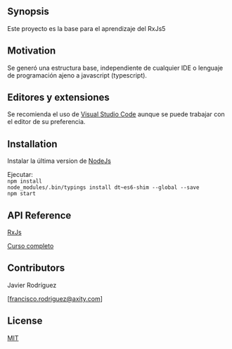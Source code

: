 ## Synopsis

Este proyecto es la base para el aprendizaje del RxJs5

## Motivation

Se generó una estructura base, independiente de cualquier IDE o lenguaje de programación ajeno a javascript (typescript).

## Editores y extensiones

Se recomienda el uso de [Visual Studio Code](https://code.visualstudio.com/) aunque se puede trabajar con el editor de su preferencia.

## Installation

Instalar la última version de [NodeJs](https://nodejs.org/es/)

Ejecutar:  
`npm install`  
`node_modules/.bin/typings install dt~es6-shim --global --save`  
`npm start`

## API Reference

[RxJs](https://github.com/ReactiveX/rxjs)

[Curso completo](https://github.com/IngJavierR/RxJs5Course)

## Contributors

Javier Rodríguez

[francisco.rodriguez@axity.com]

## License

[MIT](https://opensource.org/licenses/MIT)
